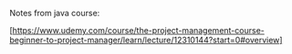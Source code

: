 Notes from java course: 

[https://www.udemy.com/course/the-project-management-course-beginner-to-project-manager/learn/lecture/12310144?start=0#overview]
